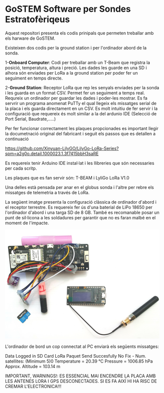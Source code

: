 # GoSTEM Software per Sondes Estratofèriqeus 
Aquest repositori presenta els codis prinipals que permeten treballar amb els harware de GoSTEM. 

Existeixen dos codis per la ground station i per l'ordinador abord de la sonda.

1-**Onboard Computer**: Codi per treballar amb un T-Beam que registra la posició, temperatura, altura i preció. Les dades les guarde en una SD i alhora són enviades per LoRa a la ground station per poder fer un seguiment en temps directe. 

2-**Ground Station**: Receptor LoRa que rep les senyals enviades per la sonda i les guarda en un format CSV. Permet fer un seguiment a temps real. Requreix un ordinador per guardar les dades i poder-les mostrar. Es fa servrir un programa anomenat PuTTy el qual llegeix els missatges serial de la placa i els guarda directament en un CSV. Es molt intuitiu de fer servir i la configuració que requereix és molt similar a la del ardunio IDE (Selecció de Port Serial, Baudrate,.....)

Per fer funcionar correctament les plaques propcionades es important llegir la documetnació original del fabricant i seguit els passos que es detallen a continuació

https://github.com/Xinyuan-LilyGO/LilyGo-LoRa-Series?spm=a2g0o.detail.1000023.1.3f7415bbH3saRE

Es requereix tenir Arduino IDE instal·lat i les llibreries que són necessaries per cada scritp.

Les plaques que es fan servir són: T-BEAM i LyliGo LoRa V1.0

Una delles està pensada per anar en el globus sonda i l'altre per rebre els missatges de telemetria a través de LoRa.

La següent imatge presenta la configuració clàssica de ordinador d'abord i el receptor terrestre. Es requereix fer ús d'una baterial de LiPo 18650 per l'ordinador d'abord i una targa SD de 8 GB. També es recomanable posar un punt de sil·licona a les soldadures per garantir que no es faran malbé en el moment de l'impacte. 

![Setup d'Exemple](https://github.com/GoSTEM-Education/GoSTEM_SONDA_ESTRATOSFERICA/blob/main/setup_demo.jpg?raw=true)


L'ordinador de bord un cop connectat al PC enviarà els següents missatges:

Data Logged in SD Card
LoRa Paquet Send Succesfully
No Fix - Num. satellites: (Minimum 5)0
Temperature = 20.39 °C
Pressure = 1006.85 hPa
Approx. Altitude = 103.14 m



IMPORTANT, WARNINGS!:
ES ESSENCIAL MAI ENCENDRE LA PLACA AMB LES ANTENES LORA I GPS DESCONECTADES. SI ES FA AIXÍ HI HA RISC DE CREMAR L'ELECTRONICA!!!
